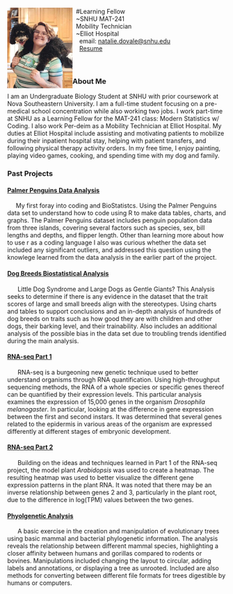 <img src="SiteFiles/lylahandme.jpg" align="left" width=150>&nbsp; #Learning Fellow <br/>
&nbsp; ~SNHU MAT-241 <br/>
&nbsp; Mobility Technician <br/>
&nbsp; ~Elliot Hospital <br/>
&nbsp; &nbsp; email: natalie.dovale@snhu.edu<br/>
&nbsp; &nbsp; [Resume](https://docs.google.com/document/d/14Z6EaGyPkXhglJOP3bw3A3wkWA113if3x3NgrTIWwkE/edit?usp=sharing)
<br/>
<br/>
<br/>
### About Me
I am an Undergraduate Biology Student at SNHU with prior coursework at Nova Southeastern University. I am a full-time student focusing on a pre-medical school concentration while also working two jobs. I work part-time at SNHU as a Learning Fellow for the MAT-241 class: Modern Statistics w/ Coding. I also work Per-deim as a Mobility Technician at Elliot Hospital. My duties at Elliot Hospital include assisting and motivating patients to mobilize during their inpatient hospital stay, helping with patient transfers, and following physical therapy activity orders. In my free time, I enjoy painting, playing video games, cooking, and spending time with my dog and family.
<br/>


### Past Projects
#### [Palmer Penguins Data Analysis](https://github.com/Leedahbee/BioStatisticsAnalysis/blob/main/Palmer%20Penguins%20v2.html.md) <br/>
&nbsp; &nbsp; &nbsp;My first foray into coding and BioStatistcs. Using the Palmer Penguins data set to understand how to code using R to make data tables, charts, and graphs. The Palmer Penguins dataset includes penguin population data from three islands, covering several factors such as species, sex, bill lengths and depths, and flipper length. Other than learning more about how to use r as a coding language I also was curious whether the data set included any significant outliers, and addressed this question using the knowlege learned from the data analysis in the earlier part of the project.
<br/>

#### [Dog Breeds Biostatistical Analysis](https://github.com/Leedahbee/BioStatisticsAnalysis/blob/main/Dog%20Breeds%20Biostats.qmd) <br/>
&nbsp; &nbsp; &nbsp; Little Dog Syndrome and Large Dogs as Gentle Giants? This Analysis seeks to determine if there is any evidence in the dataset that the trait scores of large and small breeds align with the stereotypes. Using charts and tables to support conclusions and an in-depth analysis of hundreds of dog breeds on traits such as how good they are with children and other dogs, their barking level, and their trainability. Also includes an additional analysis of the possible bias in the data set due to troubling trends identified during the main analysis.
<br/>

#### [RNA-seq Part 1](https://github.com/Leedahbee/BioInformatics-/blob/main/RNA%20Seq%20FINAL.qmd) <br/>
&nbsp; &nbsp; &nbsp; RNA-seq is a burgeoning new genetic technique used to better understand organisms through RNA quantification. Using high-throughput sequencing methods, the RNA of a whole species or specific genes thereof can be quantified by their expression levels. This particular analysis examines the expression of 15,000 genes in the organism _Drosophila melanogaster_. In particular, looking at the difference in gene expression between the first and second instars. It was determined that several genes related to the epidermis in various areas of the organism are expressed differently at different stages of embryonic development.
<br/>

#### [RNA-seq Part 2](https://github.com/Leedahbee/BioInformatics-/blob/main/RNA%20Seq%20dos.qmd) <br/>
&nbsp; &nbsp; &nbsp; Building on the ideas and techniques learned in Part 1 of the RNA-seq project, the model plant _Arabidopsis_ was used to create a heatmap. The resulting heatmap was used to better visualize the different gene expression patterns in the plant RNA. It was noted that there may be an inverse relationship between genes 2 and 3, particularly in the plant root, due to the difference in log(TPM) values between the two genes.
<br/>

#### [Phyolgenetic Analysis](https://github.com/Leedahbee/BioInformatics-/blob/main/Phylogenetics.qmd) <br/>
&nbsp; &nbsp; &nbsp; A basic exercise in the creation and manipulation of evolutionary trees using basic mammal and bacterial phylogenetic information. The analysis reveals the relationship between different mammal species, highlighting a closer affinity between humans and gorillas compared to rodents or bovines. Manipulations included changing the layout to circular, adding labels and annotations, or displaying a tree as unrooted. Included are also methods for converting between different file formats for trees digestible by humans or computers.





